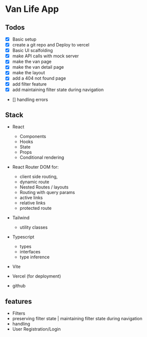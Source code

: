 # Van Life App


## Todos
- [x] Basic setup
- [x] create a git repo and Deploy to vercel
- [x] Basic UI scalfolding 
- [x] make API calls with mock server
- [x] make the van page
- [x] make the van detail page
- [x] make the layout
- [x] add a 404 not found page
- [x] add filter feature
- [x] add maintaining filter state during navigation
- [] handling errors


## Stack
- React
    - Components
    - Hooks
    - State
    - Props
    - Conditional rendering
    
- React Router DOM for:
    - client side routing, 
    - dynamic route
    - Nested Routes / layouts
    - Routing with query params
    - active links
    - relative links
    - protected route
- Tailwind
    - utility classes
- Typescript
    - types
    - interfaces
    - type inference
- Vite
- Vercel (for deployment)
- github

## features
- Filters
- preserving filter state | maintaining filter state during navigation
- handling
- User Registration/Login

